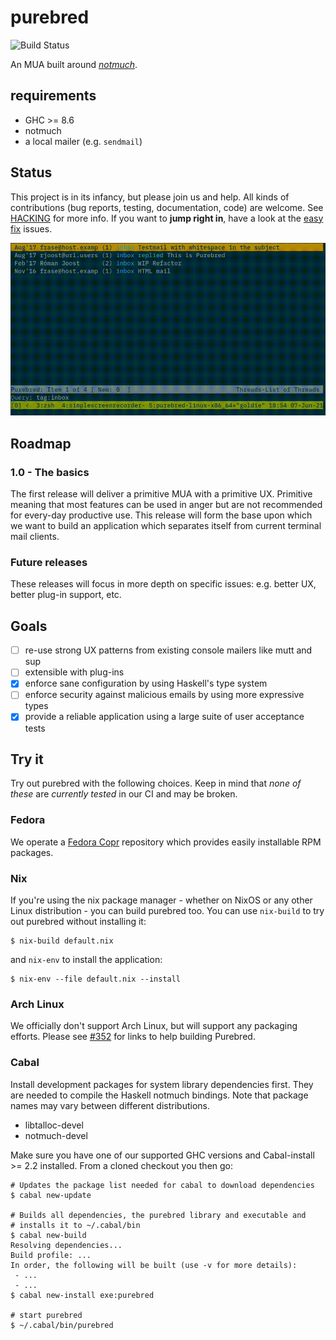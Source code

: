 # purebred

![Build Status](https://github.com/purebred-mua/purebred/workflows/Haskell-CI/badge.svg?branch=master)

An MUA built around [*notmuch*](https://notmuchmail.org/).

## requirements

- GHC >= 8.6
- notmuch
- a local mailer (e.g. ``sendmail``)

## Status

This project is in its infancy, but please join us and help.  All
kinds of contributions (bug reports, testing, documentation, code)
are welcome.  See [HACKING](HACKING) for more info. If you want to **jump right
in**, have a look at the [easy
fix](https://github.com/purebred-mua/purebred/issues?q=is%3Aopen+is%3Aissue+label%3Aeasyfix)
issues.

![](screenshot.gif)

## Roadmap

### 1.0 - The basics

The first release will deliver a primitive MUA with a primitive UX.
Primitive meaning that most features can be used in anger but are not
recommended for every-day productive use. This release will form the
base upon which we want to build an application which separates itself
from current terminal mail clients.

### Future releases

These releases will focus in more depth on specific issues: e.g. better
UX, better plug-in support, etc.

## Goals

- [ ] re-use strong UX patterns from existing console mailers like mutt and sup
- [ ] extensible with plug-ins
- [x] enforce sane configuration by using Haskell's type system
- [ ] enforce security against malicious emails by using more expressive types
- [x] provide a reliable application using a large suite of user acceptance tests

## Try it

Try out purebred with the following choices. Keep in mind that *none of these* are
*currently tested* in our CI and may be broken.

### Fedora

We operate a
[Fedora Copr](https://copr.fedorainfracloud.org/coprs/romanofski/purebred/)
repository which provides easily installable RPM packages.

### Nix

If you're using the nix package manager - whether on NixOS or any other Linux distribution - you can build purebred too.
You can use `nix-build` to try out purebred without installing it:

```
$ nix-build default.nix
```

and `nix-env` to install the application:

```
$ nix-env --file default.nix --install
```

### Arch Linux

We officially don't support Arch Linux, but will support any packaging
efforts.  Please see
[#352](https://github.com/purebred-mua/purebred/issues/352#issuecomment-567873060)
for links to help building Purebred.

### Cabal

Install development packages for system library dependencies
first. They are needed to compile the Haskell notmuch
bindings. Note that package names may vary between different distributions.

* libtalloc-devel
* notmuch-devel

Make sure you have one of our supported GHC versions and
Cabal-install >= 2.2 installed. From a cloned checkout you then go:

```
# Updates the package list needed for cabal to download dependencies
$ cabal new-update

# Builds all dependencies, the purebred library and executable and
# installs it to ~/.cabal/bin
$ cabal new-build
Resolving dependencies...
Build profile: ...
In order, the following will be built (use -v for more details):
 - ...
 - ...
$ cabal new-install exe:purebred

# start purebred
$ ~/.cabal/bin/purebred
```
